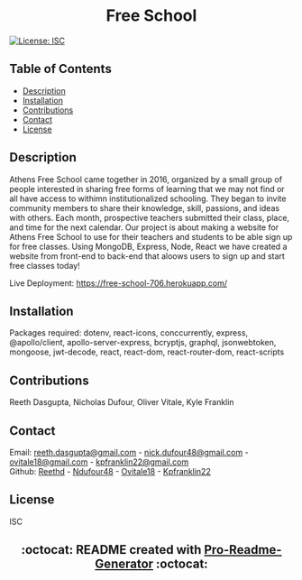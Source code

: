 # <h1 align="center"> Free School

[![License: ISC](https://img.shields.io/badge/License-ISC-blue.svg)](https://opensource.org/licenses/ISC)

## Table of Contents

- [Description](#description)
- [Installation](#installation)
- [Contributions](#contributions)
- [Contact](#contact)
- [License](#license)

## Description

Athens Free School came together in 2016, organized by a small group of people interested in sharing free forms of learning that we may not find or all have access to withimn institutionalized schooling. They began to invite community members to share their knowledge, skill, passions, and ideas with others. Each month, prospective teachers submitted their class, place, and time for the next calendar. Our project is about making a website for Athens Free School to use for their teachers and students to be able sign up for free classes. Using MongoDB, Express, Node, React we have created a website from front-end to back-end that aloows users to sign up and start free classes today!

Live Deployment: https://free-school-706.herokuapp.com/



## Installation

Packages required: dotenv, react-icons, conccurrently, express, @apollo/client, apollo-server-express, bcryptjs, graphql, jsonwebtoken, mongoose, jwt-decode, react, react-dom, react-router-dom, react-scripts

## Contributions

Reeth Dasgupta, Nicholas Dufour, Oliver Vitale, Kyle Franklin

## Contact

Email: reeth.dasgupta@gmail.com - nick.dufour48@gmail.com - ovitale18@gmail.com - kpfranklin22@gmail.com <br/>
Github: [Reethd](https://github.com/reethd) - [Ndufour48](https://github.com/ndufour48) - [Ovitale18](https://github.com/ovitale18) - [Kpfranklin22](https://github.com/Kpfranklin22)

## License

ISC

## <h2 align="center"> :octocat: README created with [Pro-Readme-Generator](https://github.com/Kpfranklin22/pro-readme-generator) :octocat:
